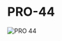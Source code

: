# PRO-44

![PRO 44](https://user-images.githubusercontent.com/100881431/177594377-4055dfae-24b3-4541-b151-bd068712637a.png)

